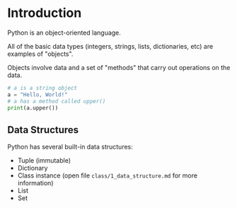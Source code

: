 # Introduction

Python is an object-oriented language.

All of the basic data types (integers, strings, lists, dictionaries, etc) are examples of "objects".

Objects involve data and a set of "methods" that carry out operations on the data.

```python
# a is a string object
a = "Hello, World!"
# a has a method called upper()
print(a.upper())
```

## Data Structures

Python has several built-in data structures:

- Tuple (immutable)
- Dictionary
- Class instance (open file `class/1_data_structure.md` for more information)
- List
- Set
